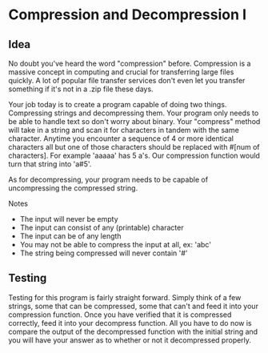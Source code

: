 Compression and Decompression I
======
Idea
------
No doubt you've heard the word "compression" before. Compression is a massive concept in computing and crucial for transferring large files quickly. A lot of popular file transfer services don't even let you transfer something if it's not in a .zip file these days.

Your job today is to create a program capable of doing two things. Compressing strings and decompressing them. Your program only needs to be able to handle text so don't worry about binary. Your "compress" method will take in a string and scan it for characters in tandem with the same character. Anytime you encounter a sequence of 4 or more identical characters all but one of those characters should be replaced with #[num of characters]. For example 'aaaaa' has 5 a's. Our compression function would turn that string into 'a#5'. 

As for decompressing, your program needs to be capable of uncompressing the compressed string.

Notes
* The input will never be empty
* The input can consist of any (printable) character
* The input can be of any length
* You may not be able to compress the input at all, ex: 'abc'
* The string being compressed will never contain '#'

Testing
-----
Testing for this program is fairly straight forward. Simply think of a few strings, some that can be compressed, some that can't and feed it into your compression function. Once you have verified that it is compressed correctly, feed it into your decompress function. All you have to do now is compare the output of the decompressed function with the initial string and you will have your answer as to whether or not it decompressed properly.
